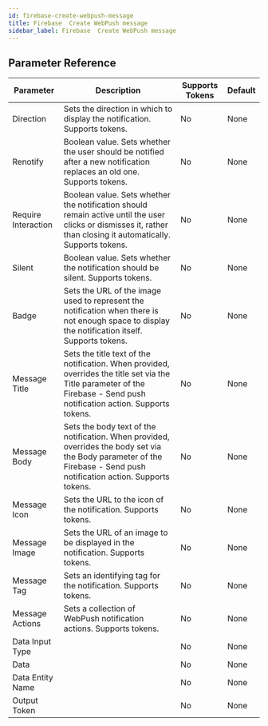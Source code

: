 ```yaml
---
id: firebase-create-webpush-message
title: Firebase  Create WebPush message
sidebar_label: Firebase  Create WebPush message
---
```





## Parameter Reference
| Parameter | Description | Supports Tokens | Default |
| -- | -- | -- | -- |
| Direction | Sets the direction in which to display the notification. Supports tokens. | No | None |
| Renotify | Boolean value. Sets whether the user should be notified after a new notification replaces an old one. Supports tokens. | No | None |
| Require Interaction | Boolean value. Sets whether the notification should remain active until the user clicks or dismisses it, rather than closing it automatically. Supports tokens. | No | None |
| Silent | Boolean value. Sets whether the notification should be silent. Supports tokens. | No | None |
| Badge | Sets the URL of the image used to represent the notification when there is not enough space to display the notification itself. Supports tokens. | No | None |
| Message Title | Sets the title text of the notification. When provided, overrides the title set via the Title parameter of the Firebase - Send push notification action. Supports tokens. | No | None |
| Message Body | Sets the body text of the notification. When provided, overrides the body set via the Body parameter of the Firebase - Send push notification action. Supports tokens. | No | None |
| Message Icon | Sets the URL to the icon of the notification. Supports tokens. | No | None |
| Message Image | Sets the URL of an image to be displayed in the notification. Supports tokens. | No | None |
| Message Tag | Sets an identifying tag for the notification. Supports tokens. | No | None |
| Message Actions | Sets a collection of WebPush notification actions. Supports tokens. | No | None |
| Data Input Type |  | No | None |
| Data |  | No | None |
| Data Entity Name |  | No | None |
| Output Token |  | No | None |
